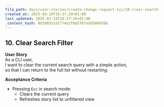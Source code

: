 ```yaml
---
file_path: docs/user-stories/create-change-request-tui/10-clear-search-filter.md
created_at: 2025-03-24T19:37:29+01:00
last_updated: 2025-03-24T19:37:29+01:00
_content_hash: 8d190551d1774e2fb05f6fa5d500459b
---
```


## 10. Clear Search Filter

**User Story**  
As a CLI user,  
I want to clear the current search query with a simple action,  
so that I can return to the full list without restarting.

**Acceptance Criteria**
- Pressing `Esc` in search mode:
  - Clears the current query
  - Refreshes story list to unfiltered view